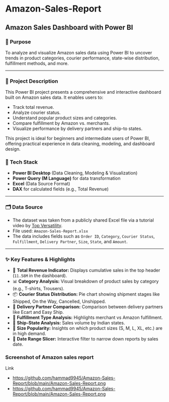 # Amazon-Sales-Report
## Amazon Sales Dashboard with Power BI

### 🔹 **Purpose**

To analyze and visualize Amazon sales data using Power BI to uncover trends in product categories, courier performance, state-wise distribution, fulfillment methods, and more.

---

### 📄 **Project Description**

This Power BI project presents a comprehensive and interactive dashboard built on Amazon sales data. It enables users to:

* Track total revenue.
* Analyze courier status.
* Understand popular product sizes and categories.
* Compare fulfillment by Amazon vs. merchants.
* Visualize performance by delivery partners and ship-to states.

This project is ideal for beginners and intermediate users of Power BI, offering practical experience in data cleaning, modeling, and dashboard design.

### 🧰 **Tech Stack**

* **Power BI Desktop** (Data Cleaning, Modeling & Visualization)
* **Power Query (M Language)** for data transformation
* **Excel** (Data Source Format)
* **DAX** for calculated fields (e.g., Total Revenue)

---

### 🗂️ **Data Source**

* The dataset was taken from a publicly shared Excel file via a tutorial video by [Top Versatility](https://www.youtube.com/@TopVersatility).
* File used: `Amazon-Sales-Report.xlsx`
* The data includes fields such as `Order ID`, `Category`, `Courier Status`, `Fulfillment`, `Delivery Partner`, `Size`, `State`, and `Amount`.

---

### ✨ **Key Features & Highlights**

* 📌 **Total Revenue Indicator:** Displays cumulative sales in the top header (`11.58M` in the dashboard).
* 📊 **Category Analysis:** Visual breakdown of product sales by category (e.g., T-shirts, Trousers).
* 📦 **Courier Status Distribution:** Pie chart showing shipment stages like Shipped, On the Way, Cancelled, Unshipped.
* 🚚 **Delivery Partner Comparison:** Comparison between delivery partners like Ecart and Easy Ship.
* 🛒 **Fulfillment Type Analysis:** Highlights merchant vs Amazon fulfillment.
* 📍 **Ship-State Analysis:** Sales volume by Indian states.
* 🧵 **Size Popularity:** Insights on which product sizes (S, M, L, XL, etc.) are in high demand.
* 📅 **Date Range Slicer:** Interactive filter to narrow down reports by sales date.
### Screenshot of Amazon sales report
Link
* https://github.com/hammad9945/Amazon-Sales-Report/blob/main/Amazon-Sales-Report.png
* https://github.com/hammad9945/Amazon-Sales-Report/blob/main/Amazon-Sales-Report.png

